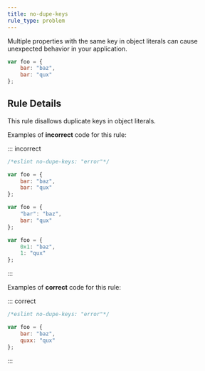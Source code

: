 ```yaml
---
title: no-dupe-keys
rule_type: problem
---
```




Multiple properties with the same key in object literals can cause unexpected behavior in your application.

```js
var foo = {
    bar: "baz",
    bar: "qux"
};
```

## Rule Details

This rule disallows duplicate keys in object literals.

Examples of **incorrect** code for this rule:

::: incorrect

```js
/*eslint no-dupe-keys: "error"*/

var foo = {
    bar: "baz",
    bar: "qux"
};

var foo = {
    "bar": "baz",
    bar: "qux"
};

var foo = {
    0x1: "baz",
    1: "qux"
};
```

:::

Examples of **correct** code for this rule:

::: correct

```js
/*eslint no-dupe-keys: "error"*/

var foo = {
    bar: "baz",
    quxx: "qux"
};
```

:::
